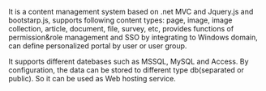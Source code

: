 It is a content management system based on .net MVC and Jquery.js and bootstarp.js, supports following content types:  page, image, image collection,  article, document, file, survey, etc, provides functions of permission&role management and SSO by integrating to  Windows domain, can define personalized portal by user or user group.

It supports different datebases such as MSSQL, MySQL and Access. By configuration, the data can be stored to different type db(separated or public). So it can be used as Web hosting service.  
